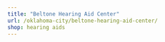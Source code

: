 ```yaml
---
title: "Beltone Hearing Aid Center"
url: /oklahoma-city/beltone-hearing-aid-center/
shop: hearing aids
---
```

